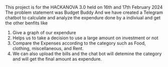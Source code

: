 This project is for the HACKANOVA 3.0 held on 16th and 17th February 2024
The problem statement was Budget Buddy 
And we have created a Telegram chatbot to calculate and analyze the expendure done by a indiviual and get the other benfits like 
1. Give a graph of our expendure
2. Helps us to take a decision to use a large amount on investment or not 
3. Compare the Expenses according to the category such as Food, clothing, miscellaneous, and Rent.
4. We can also upload the bills and the chat bot will detemine the category and will get the final amount as expendure.
